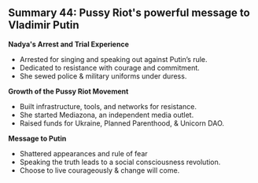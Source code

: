 ## Summary 44: Pussy Riot's powerful message to Vladimir Putin

**Nadya's Arrest and Trial Experience**

- Arrested for singing and speaking out against Putin’s rule.
- Dedicated to resistance with courage and commitment.
- She sewed police & military uniforms under duress.

**Growth of the Pussy Riot Movement**

- Built infrastructure, tools, and networks for resistance.
- She started Mediazona, an independent media outlet.
- Raised funds for Ukraine, Planned Parenthood, & Unicorn DAO.

**Message to Putin**

- Shattered appearances and rule of fear
- Speaking the truth leads to a social consciousness revolution.
- Choose to live courageously & change will come.